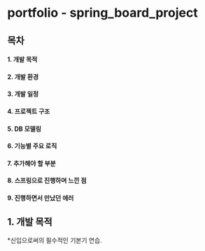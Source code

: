 # portfolio - spring_board_project

## 목차
#### 1. 개발 목적
#### 2. 개발 환경
#### 3. 개발 일정
#### 4. 프로젝트 구조
#### 5. DB 모델링
#### 6. 기능별 주요 로직
#### 7. 추가해야 할 부분
#### 8. 스프링으로 진행하며 느낀 점
#### 9. 진행하면서 만났던 에러


## 1. 개발 목적
  \*신입으로써의 필수적인 기본기 연습.
